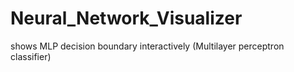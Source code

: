 # Neural_Network_Visualizer
shows MLP decision boundary interactively (Multilayer perceptron classifier)
